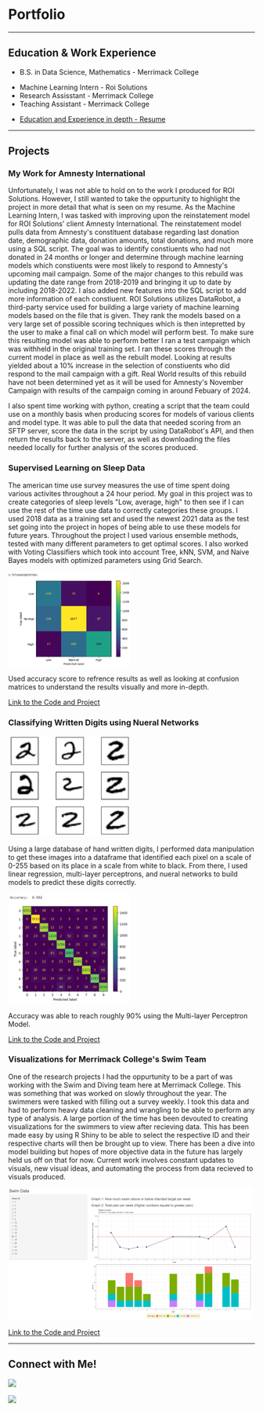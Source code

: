 # Portfolio
---

## Education & Work Experience
<ul>
<li>B.S. in Data Science, Mathematics -  Merrimack College</li>
</ul>

<ul>
<li>Machine Learning Intern - Roi Solutions</li>
<li>Research Assisstant - Merrimack College</li>
<li>Teaching Assistant - Merrimack College</li>
</ul>

- [Education and Experience in depth - Resume](https://patrick-norcross-resume.tiiny.site/ "Resume")
  
---

## Projects

### My Work for Amnesty International
Unfortunately, I was not able to hold on to the work I produced for ROI Solutions. However, I still wanted to take
the oppurtunity to highlight the project in more detail that what is seen on my resume. As the Machine Learning 
Intern, I was tasked with improving upon the reinstatement model for ROI Solutions' client Amnesty International.
The reinstatement model pulls data from Amnesty's constituent database regarding last donation date, demographic data,
donation amounts, total donations, and much more using a SQL script. The goal was to identify constiuents who had
not donated in 24 months or longer and determine through machine learning models which constiuents were most likely
to respond to Amnesty's upcoming mail campaign. Some of the major changes to this rebuild was updating the date range
from 2018-2019 and bringing it up to date by including 2018-2022. I also added new features into the SQL script to 
add more information of each constiuent.
ROI Solutions utilizes DataRobot, a third-party service used for building a large variety of machine learning models
based on the file that is given. They rank the models based on a very large set of possible scoring techniques which
is then intepretted by the user to make a final call on which model will perform best. To make sure this resulting
model was able to perform better I ran a test campaign which was withheld in the original training set. I ran these
scores through the current model in place as well as the rebuilt model. Looking at results yielded about a 10%
increase in the selection of constiuents who did respond to the mail campaign with a gift. Real World results of
this rebuild have not been determined yet as it will be used for Amnesty's November Campaign with results of the
campaign coming in around Febuary of 2024.

I also spent time working with python, creating a script that the team could use on a monthly basis when producing
scores for models of various clients and model type. It was able to pull the data that needed scoring from an SFTP
server, score the data in the script by using DataRobot's API, and then return the results back to the server,
as well as downloading the files needed locally for further analysis of the scores produced.

### Supervised Learning on Sleep Data
The american time use survey measures the use of time spent doing various activites throughout a 24 hour period.
My goal in this project was to create categories of sleep levels "Low, average, high" to then see if I can use 
the rest of the time use data to correctly categories these groups. I used 2018 data as a training set and used
the newest 2021 data as the test set going into the project in hopes of being able to use these models for future
years. Throughout the project I used various ensemble methods, tested with many different parameters to get optimal
scores. I also worked with Voting Classifiers which took into account Tree, kNN, SVM, and Naive Bayes models with 
optimized parameters using Grid Search.

<img src="/assets/ATUS_1.png" width="250" />

Used accuracy score to refrence results as well as looking at confusion matrices to understand the results
visually and more in-depth.

[Link to the Code and Project](https://github.com/patrick-norcross/ATUS_supervised_learning)

### Classifying Written Digits using Nueral Networks

<img src="/assets/NN_1.png" width="250" />

Using a large database of hand written digits, I performed data manipulation to get these images into a dataframe
that identified each pixel on a scale of 0-255 based on its place in a scale from white to black. From there, I used
linear regression, multi-layer perceptrons, and nueral networks to build models to predict these digits correctly. 

<img src="/assets/NN_2.png" width="250" />

Accuracy was able to reach roughly 90% using the Multi-layer Perceptron Model. 

[Link to the Code and Project](https://github.com/patrick-norcross/Digit_Identification)

### Visualizations for Merrimack College's Swim Team
One of the research projects I had the oppurtunity to be a part of was working with the Swim and Diving team here 
at Merrimack College. This was something that was worked on slowly throughout the year. The swimmers were tasked 
with filling out a survey weekly. I took this data and had to perform heavy data cleaning and wrangling to be able
to perform any type of analysis. A large portion of the time has been devouted to creating visualizations for the 
swimmers to view after recieving data. This has been made easy by using R Shiny to be able to select the respective 
ID and their respective charts will then be brought up to view. There has been a dive into model building but hopes 
of more objective data in the future has largely held us off on that for now. Current work involves constant updates
to visuals, new visual ideas, and automating the process from data recieved to visuals produced.

<img src="/assets/SWIM_1.png" width="500" />

[Link to the Code and Project](https://github.com/patrick-norcross/Swim_team_visuals)

---

## Connect with Me!
<a href="https://www.linkedin.com/in/patricknorcross"/><img src="https://img.shields.io/badge/LinkedIn-0077B5?style=for-the-badge&logo=linkedin&logoColor=white"/>

<a href="mailto:patrick.norcross@comcast.net?"><img src="https://img.shields.io/badge/gmail-%23DD0031.svg?&style=for-the-badge&logo=gmail&logoColor=white"/></a>
